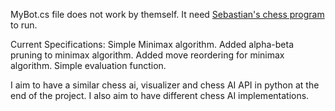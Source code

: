 MyBot.cs file does not work by themself.
It need [Sebastian's chess program](https://github.com/SebLague/Chess-Challenge) to run.

Current Specifications:
    Simple Minimax algorithm.
    Added alpha-beta pruning to minimax algorithm.
    Added move reordering for minimax algorithm.
    Simple evaluation function.




I aim to have a similar chess ai, visualizer and chess AI API in python at the end of the project.
I also aim to have different chess AI implementations.

